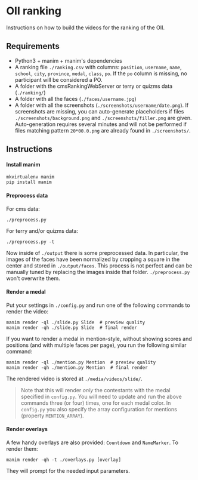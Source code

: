 # OII ranking

Instructions on how to build the videos for the ranking of the OII.

## Requirements

- Python3 + manim + manim's dependencies
- A ranking file `./ranking.csv` with columns: `position`, `username`, `name`, `school`, `city`, `province`, `medal`, `class`, `po`. If the `po` column is missing, no participant will be considered a PO.
- A folder with the cmsRankingWebServer or terry or quizms data (`./ranking/`)
- A folder with all the faces (`./faces/username.jpg`)
- A folder with all the screenshots (`./screenshots/username/date.png`). If screenshots are missing, you can auto-generate placeholders if files `./screenshots/background.png` and `./screenshots/filler.png` are given. Auto-generation requires several minutes and will not be performed if files matching pattern `20*00.0.png` are already found in `./screenshots/`.

## Instructions

#### Install manim

```
mkvirtualenv manim
pip install manim
```

#### Preprocess data

For cms data:

```
./preprocess.py
```

For terry and/or quizms data:

```
./preprocess.py -t
```

Now inside of `./output` there is some preprocessed data. In particular, the images of the faces have been normalized by cropping a square in the center and stored in `./output/faces`. This process is not perfect and can be manually tuned by replacing the images inside that folder. `./preprocess.py` won't overwrite them.

#### Render a medal

Put your settings in `./config.py` and run one of the following commands to render the video:

```
manim render -ql ./slide.py Slide  # preview quality
manim render -qh ./slide.py Slide  # final render
```

If you want to render a medal in mention-style, without showing scores and positions (and with multiple faces per page), you run the following similar command:

```
manim render -ql ./mention.py Mention  # preview quality
manim render -qh ./mention.py Mention  # final render
```

The rendered video is stored at `./media/videos/slide/`.

> Note that this will render _only_ the contestants with the medal specified in `config.py`. You will need to update and run the above commands three (or four) times, one for each medal color. In `config.py` you also specify the array configuration for mentions (property `MENTION_ARRAY`).

#### Render overlays

A few handy overlays are also provided: `Countdown` and `NameMarker`. To render them:

```
manim render -qh -t ./overlays.py [overlay]
```

They will prompt for the needed input parameters.
